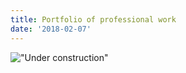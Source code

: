 ```yaml
---
title: Portfolio of professional work
date: '2018-02-07'
---
```

!["Under construction"](/img/walle.jpg)